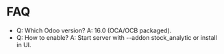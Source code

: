 # FAQ

- Q: Which Odoo version? A: 16.0 (OCA/OCB packaged).
- Q: How to enable? A: Start server with --addon stock_analytic or install in UI.
